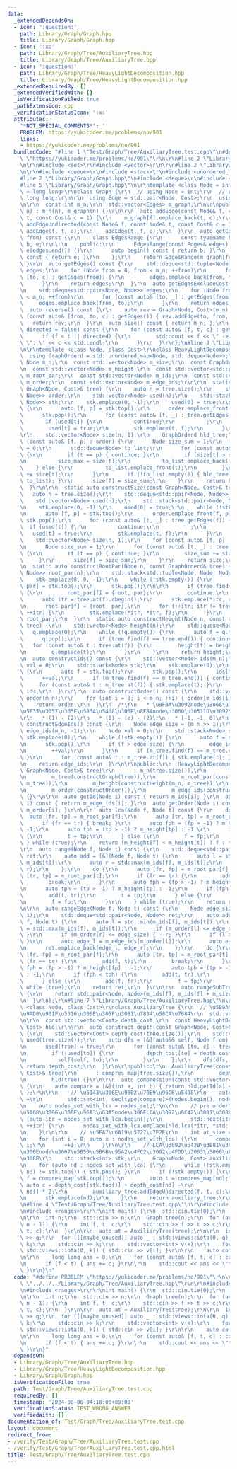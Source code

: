 ```yaml
---
data:
  _extendedDependsOn:
  - icon: ':question:'
    path: Library/Graph/Graph.hpp
    title: Library/Graph/Graph.hpp
  - icon: ':x:'
    path: Library/Graph/Tree/AuxiliaryTree.hpp
    title: Library/Graph/Tree/AuxiliaryTree.hpp
  - icon: ':question:'
    path: Library/Graph/Tree/HeavyLightDecomposition.hpp
    title: Library/Graph/Tree/HeavyLightDecomposition.hpp
  _extendedRequiredBy: []
  _extendedVerifiedWith: []
  _isVerificationFailed: true
  _pathExtension: cpp
  _verificationStatusIcon: ':x:'
  attributes:
    '*NOT_SPECIAL_COMMENTS*': ''
    PROBLEM: https://yukicoder.me/problems/no/901
    links:
    - https://yukicoder.me/problems/no/901
  bundledCode: "#line 1 \"Test/Graph/Tree/AuxiliaryTree.test.cpp\"\n#define PROBLEM\
    \ \"https://yukicoder.me/problems/no/901\"\r\n\r\n#line 2 \"Library/Graph/Tree/AuxiliaryTree.hpp\"\
    \n\r\n#include <set>\r\n#include <vector>\r\n\r\n#line 2 \"Library/Graph/Tree/HeavyLightDecomposition.hpp\"\
    \n\r\n#include <queue>\r\n#include <stack>\r\n#include <unordered_map>\r\n\r\n\
    #line 2 \"Library/Graph/Graph.hpp\"\n#include <deque>\r\n#include <tuple>\r\n\
    #line 5 \"Library/Graph/Graph.hpp\"\n\r\ntemplate <class Node = int, class Cost\
    \ = long long>\r\nclass Graph {\r\n  // using Node = int;\r\n  // using Cost =\
    \ long long;\r\n\r\n  using Edge = std::pair<Node, Cost>;\r\n  using Edges = std::vector<Edge>;\r\
    \n\r\n  const int m_n;\r\n  std::vector<Edges> m_graph;\r\n\r\npublic:\r\n  Graph(int\
    \ n) : m_n(n), m_graph(n) {}\r\n\r\n  auto addEdge(const Node& f, const Node&\
    \ t, const Cost& c = 1) {\r\n    m_graph[f].emplace_back(t, c);\r\n  }\r\n  auto\
    \ addEdgeUndirected(const Node& f, const Node& t, const Cost& c = 1) {\r\n   \
    \ addEdge(f, t, c);\r\n    addEdge(t, f, c);\r\n  }\r\n  auto getEdges(const Node&\
    \ from) const {\r\n    class EdgesRange {\r\n      const typename Edges::const_iterator\
    \ b, e;\r\n\r\n    public:\r\n      EdgesRange(const Edges& edges) : b(edges.begin()),\
    \ e(edges.end()) {}\r\n      auto begin() const { return b; }\r\n      auto end()\
    \ const { return e; }\r\n    };\r\n    return EdgesRange(m_graph[from]);\r\n \
    \ }\r\n  auto getEdges() const {\r\n    std::deque<std::tuple<Node, Node, Cost>>\
    \ edges;\r\n    for (Node from = 0; from < m_n; ++from)\r\n      for (const auto&\
    \ [to, c] : getEdges(from)) {\r\n        edges.emplace_back(from, to, c);\r\n\
    \      }\r\n    return edges;\r\n  }\r\n  auto getEdgesExcludeCost() const {\r\
    \n    std::deque<std::pair<Node, Node>> edges;\r\n    for (Node from = 0; from\
    \ < m_n; ++from)\r\n      for (const auto& [to, _] : getEdges(from)) {\r\n   \
    \     edges.emplace_back(from, to);\r\n      }\r\n    return edges;\r\n  }\r\n\
    \  auto reverse() const {\r\n    auto rev = Graph<Node, Cost>(m_n);\r\n    for\
    \ (const auto& [from, to, c] : getEdges()) { rev.addEdge(to, from, c); }\r\n \
    \   return rev;\r\n  }\r\n  auto size() const { return m_n; };\r\n  auto debug(bool\
    \ directed = false) const {\r\n    for (const auto& [f, t, c] : getEdges())\r\n\
    \      if (f < t || directed) {\r\n        std::cout << f << \" -> \" << t <<\
    \ \": \" << c << std::endl;\r\n      }\r\n  }\r\n};\n#line 8 \"Library/Graph/Tree/HeavyLightDecomposition.hpp\"\
    \n\r\ntemplate <class Node, class Cost>\r\nclass HeavyLightDecomposition {\r\n\
    \  using GraphOrderd = std::unordered_map<Node, std::deque<Node>>;\r\n\r\n  const\
    \ Node m_n;\r\n  const std::vector<Node> m_size;\r\n  const GraphOrderd m_tree;\r\
    \n  const std::vector<Node> m_height;\r\n  const std::vector<std::pair<Node, Node>>\
    \ m_root_par;\r\n  const std::vector<Node> m_ids;\r\n  const std::vector<Node>\
    \ m_order;\r\n  const std::vector<Node> m_edge_ids;\r\n\r\n  static auto constructGraph(const\
    \ Graph<Node, Cost>& tree) {\r\n    auto n = tree.size();\r\n    std::deque<std::pair<Node,\
    \ Node>> order;\r\n    std::vector<Node> used(n);\r\n    std::stack<std::pair<Node,\
    \ Node>> stk;\r\n    stk.emplace(0, -1);\r\n    used[0] = true;\r\n    while (!stk.empty())\
    \ {\r\n      auto [f, p] = stk.top();\r\n      order.emplace_front(f, p);\r\n\
    \      stk.pop();\r\n      for (const auto& [t, _] : tree.getEdges(f)) {\r\n \
    \       if (used[t]) {\r\n          continue;\r\n          ;\r\n        }\r\n\
    \        used[t] = true;\r\n        stk.emplace(t, f);\r\n      }\r\n    }\r\n\
    \r\n    std::vector<Node> size(n, 1);\r\n    GraphOrderd hld_tree;\r\n    for\
    \ (const auto& [f, p] : order) {\r\n      Node size_sum = 1;\r\n      Node size_max\
    \ = 0;\r\n      std::deque<Node> to_list;\r\n      for (const auto& [t, _] : tree.getEdges(f))\
    \ {\r\n        if (t == p) { continue; }\r\n        if (size[t] > size_max) {\r\
    \n          size_max = size[t];\r\n          to_list.emplace_back(t);\r\n    \
    \    } else {\r\n          to_list.emplace_front(t);\r\n        }\r\n        size_sum\
    \ += size[t];\r\n      }\r\n      if (!to_list.empty()) { hld_tree.emplace(f,\
    \ to_list); }\r\n      size[f] = size_sum;\r\n    }\r\n    return hld_tree;\r\n\
    \  }\r\n\r\n  static auto constructSize(const Graph<Node, Cost>& tree) {\r\n \
    \   auto n = tree.size();\r\n    std::deque<std::pair<Node, Node>> order;\r\n\
    \    std::vector<Node> used(n);\r\n    std::stack<std::pair<Node, Node>> stk;\r\
    \n    stk.emplace(0, -1);\r\n    used[0] = true;\r\n    while (!stk.empty()) {\r\
    \n      auto [f, p] = stk.top();\r\n      order.emplace_front(f, p);\r\n     \
    \ stk.pop();\r\n      for (const auto& [t, _] : tree.getEdges(f)) {\r\n      \
    \  if (used[t]) {\r\n          continue;\r\n          ;\r\n        }\r\n     \
    \   used[t] = true;\r\n        stk.emplace(t, f);\r\n      }\r\n    }\r\n\r\n\
    \    std::vector<Node> size(n, 1);\r\n    for (const auto& [f, p] : order) {\r\
    \n      Node size_sum = 1;\r\n      for (const auto& [t, _] : tree.getEdges(f))\
    \ {\r\n        if (t == p) { continue; }\r\n        size_sum += size[t];\r\n \
    \     }\r\n      size[f] = size_sum;\r\n    }\r\n    return size;\r\n  }\r\n\r\
    \n  static auto constructRootPar(Node n, const GraphOrderd& tree) {\r\n    std::vector<std::pair<Node,\
    \ Node>> root_par(n);\r\n    std::stack<std::tuple<Node, Node, Node>> stk;\r\n\
    \    stk.emplace(0, 0, -1);\r\n    while (!stk.empty()) {\r\n      auto [f, root,\
    \ par] = stk.top();\r\n      stk.pop();\r\n\r\n      if (tree.find(f) == tree.end())\
    \ {\r\n        root_par[f] = {root, par};\r\n        continue;\r\n      }\r\n\
    \      auto itr = tree.at(f).rbegin();\r\n      stk.emplace(*itr, root, par);\r\
    \n      root_par[f] = {root, par};\r\n      for (++itr; itr != tree.at(f).rend();\
    \ ++itr) {\r\n        stk.emplace(*itr, *itr, f);\r\n      }\r\n    }\r\n    return\
    \ root_par;\r\n  }\r\n  static auto constructHeight(Node n, const GraphOrderd&\
    \ tree) {\r\n    std::vector<Node> height(n);\r\n    std::queue<Node> q;\r\n \
    \   q.emplace(0);\r\n    while (!q.empty()) {\r\n      auto f = q.front();\r\n\
    \      q.pop();\r\n      if (tree.find(f) == tree.end()) { continue; }\r\n   \
    \   for (const auto& t : tree.at(f)) {\r\n        height[t] = height[f] + 1;\r\
    \n        q.emplace(t);\r\n      }\r\n    }\r\n    return height;\r\n  }\r\n\r\
    \n  auto constructIds() const {\r\n    std::vector<Node> ids(m_n);\r\n    Node\
    \ val = 0;\r\n    std::stack<Node> stk;\r\n    stk.emplace(0);\r\n    while (!stk.empty())\
    \ {\r\n      auto f = stk.top();\r\n      stk.pop();\r\n      ids[f] = val;\r\n\
    \      ++val;\r\n      if (m_tree.find(f) == m_tree.end()) { continue; }\r\n \
    \     for (const auto& t : m_tree.at(f)) { stk.emplace(t); }\r\n    }\r\n    return\
    \ ids;\r\n  }\r\n\r\n  auto constructOrder() const {\r\n    std::vector<Node>\
    \ order(m_n);\r\n    for (int i = 0; i < m_n; ++i) { order[m_ids[i]] = i; }\r\n\
    \    return order;\r\n  }\r\n  /*\r\n   * \u8FBA\u3092node\u3068\u3057\u3066\u62E1\
    \u5F35\u3057\u305F\u5834\u5408\u306E\u8FBAnode\u3060\u3051ID\u3092\u632F\u308B\
    \r\n   * (1) - (2)\r\n   * (1) - (e) - (2)\r\n   * [-1, -1, 0]\r\n   */\r\n  auto\
    \ constructEdgeIds() const {\r\n    Node edge_size = (m_n >> 1);\r\n    std::vector<Node>\
    \ edge_ids(m_n, -1);\r\n    Node val = 0;\r\n    std::stack<Node> stk;\r\n   \
    \ stk.emplace(0);\r\n    while (!stk.empty()) {\r\n      auto f = stk.top();\r\
    \n      stk.pop();\r\n      if (f > edge_size) {\r\n        edge_ids[f] = val;\r\
    \n        ++val;\r\n      }\r\n      if (m_tree.find(f) == m_tree.end()) { continue;\
    \ }\r\n      for (const auto& t : m_tree.at(f)) { stk.emplace(t); }\r\n    }\r\
    \n    return edge_ids;\r\n  }\r\n\r\npublic:\r\n  HeavyLightDecomposition(const\
    \ Graph<Node, Cost>& tree)\r\n      : m_n(tree.size()),\r\n        m_size(constructSize(tree)),\r\
    \n        m_tree(constructGraph(tree)),\r\n        m_root_par(constructRootPar(m_n,\
    \ m_tree)),\r\n        m_height(constructHeight(m_n, m_tree)),\r\n        m_ids(constructIds()),\r\
    \n        m_order(constructOrder()),\r\n        m_edge_ids(constructEdgeIds())\
    \ {}\r\n\r\n  auto getId(Node i) const { return m_ids[i]; }\r\n  auto getEdgeId(Node\
    \ i) const { return m_edge_ids[i]; }\r\n  auto getOrder(Node i) const { return\
    \ m_order[i]; }\r\n\r\n  auto lca(Node f, Node t) const {\r\n    do {\r\n    \
    \  auto [fr, fp] = m_root_par[f];\r\n      auto [tr, tp] = m_root_par[t];\r\n\
    \      if (fr == tr) { break; }\r\n      auto fph = (fp > -1) ? m_height[fp] :\
    \ -1;\r\n      auto tph = (tp > -1) ? m_height[tp] : -1;\r\n      if (fph < tph)\
    \ {\r\n        t = tp;\r\n      } else {\r\n        f = fp;\r\n      }\r\n   \
    \ } while (true);\r\n    return (m_height[f] < m_height[t]) ? f : t;\r\n  }\r\n\
    \r\n  auto range(Node f, Node t) const {\r\n    std::deque<std::pair<Node, Node>>\
    \ ret;\r\n    auto add = [&](Node f, Node t) {\r\n      auto l = std::min(m_ids[f],\
    \ m_ids[t]);\r\n      auto r = std::max(m_ids[f], m_ids[t]);\r\n      ret.emplace_back(l,\
    \ r);\r\n    };\r\n    do {\r\n      auto [fr, fp] = m_root_par[f];\r\n      auto\
    \ [tr, tp] = m_root_par[t];\r\n      if (fr == tr) {\r\n        add(f, t);\r\n\
    \        break;\r\n      }\r\n      auto fph = (fp > -1) ? m_height[fp] : -1;\r\
    \n      auto tph = (tp > -1) ? m_height[tp] : -1;\r\n      if (fph < tph) {\r\n\
    \        add(t, tr);\r\n        t = tp;\r\n      } else {\r\n        add(f, fr);\r\
    \n        f = fp;\r\n      }\r\n    } while (true);\r\n    return ret;\r\n  }\r\
    \n\r\n  auto rangeEdge(Node f, Node t) const {\r\n    Node edge_size = (m_n >>\
    \ 1);\r\n    std::deque<std::pair<Node, Node>> ret;\r\n    auto add = [&](Node\
    \ f, Node t) {\r\n      auto l = std::min(m_ids[f], m_ids[t]);\r\n      auto r\
    \ = std::max(m_ids[f], m_ids[t]);\r\n      if (m_order[l] <= edge_size) { ++l;\
    \ }\r\n      if (m_order[r] <= edge_size) { --r; }\r\n      if (l > r) { return;\
    \ }\r\n      auto edge_l = m_edge_ids[m_order[l]];\r\n      auto edge_r = m_edge_ids[m_order[r]];\r\
    \n      ret.emplace_back(edge_l, edge_r);\r\n    };\r\n    do {\r\n      auto\
    \ [fr, fp] = m_root_par[f];\r\n      auto [tr, tp] = m_root_par[t];\r\n      if\
    \ (fr == tr) {\r\n        add(f, t);\r\n        break;\r\n      }\r\n      auto\
    \ fph = (fp > -1) ? m_height[fp] : -1;\r\n      auto tph = (tp > -1) ? m_height[tp]\
    \ : -1;\r\n      if (fph < tph) {\r\n        add(t, tr);\r\n        t = tp;\r\n\
    \      } else {\r\n        add(f, fr);\r\n        f = fp;\r\n      }\r\n    }\
    \ while (true);\r\n    return ret;\r\n  }\r\n\r\n  auto rangeSubTree(Node f) const\
    \ {\r\n    return std::pair<Node, Node>{m_ids[f], m_ids[f] + m_size[f] - 1};\r\
    \n  }\r\n};\r\n#line 7 \"Library/Graph/Tree/AuxiliaryTree.hpp\"\n\r\ntemplate\
    \ <class Node, class Cost>\r\nclass AuxiliaryTree {\r\n  // \u5B9A\u6570\u500D\
    \u9AD8\u901F\u5316\u306E\u305F\u3081\u7834\u58CA\u7684\r\n  std::vector<int> compres_map;\r\
    \n\r\n  const std::vector<Cost> depth_cost;\r\n  const HeavyLightDecomposition<Node,\
    \ Cost> hld;\r\n\r\n  auto construct_depth(const Graph<Node, Cost>& tree) const\
    \ {\r\n    std::vector<Cost> depth_cost(tree.size());\r\n    std::vector<int>\
    \ used(tree.size());\r\n    auto dfs = [&](auto&& self, Node from) -> void {\r\
    \n      used[from] = true;\r\n      for (const auto& [to, c] : tree.getEdges(from))\r\
    \n        if (!used[to]) {\r\n          depth_cost[to] = depth_cost[from] + c;\r\
    \n          self(self, to);\r\n        }\r\n    };\r\n    dfs(dfs, 0);\r\n   \
    \ return depth_cost;\r\n  }\r\n\r\npublic:\r\n  AuxiliaryTree(const Graph<Node,\
    \ Cost>& tree)\r\n      : compres_map(tree.size()),\r\n        depth_cost(construct_depth(tree)),\r\
    \n        hld(tree) {}\r\n\r\n  auto compression(const std::vector<int>& nodes)\
    \ {\r\n    auto compare = [&](int a, int b) { return hld.getId(a) < hld.getId(b);\
    \ };\r\n\r\n    // \u5143\u306E\u9802\u70B9\u96C6\u5408\r\n    auto nodes_set\
    \ =\r\n        std::set<int, decltype(compare)>(nodes.begin(), nodes.end(), compare);\r\
    \n    auto nodes_set_with_lca = nodes_set;\r\n\r\n    // pre order\u3067\u306E\
    \u5168\u3066\u306E\u96A3\u63A5node\u306ELCA\u3092\u6C42\u3081\u308B\r\n    for\
    \ (auto itr = nodes_set_with_lca.begin();\r\n         std::next(itr) != nodes_set_with_lca.end();\
    \ ++itr) {\r\n      nodes_set_with_lca.emplace(hld.lca(*itr, *std::next(itr)));\r\
    \n    }\r\n\r\n    // \u5EA7\u6A19\u5727\u7E2E\r\n    int at_size = nodes_set_with_lca.size();\r\
    \n    for (int i = 0; auto x : nodes_set_with_lca) {\r\n      compres_map[x] =\
    \ i;\r\n      ++i;\r\n    }\r\n\r\n    // LCA\u3092\u542B\u3081\u305F\u5168\u3066\
    \u306Enode\u3067\u5B50\u5B6B\u95A2\u4FC2\u3092\u4FDD\u3063\u3066\u8FBA\u3092\u5F35\
    \u308B\r\n    std::stack<int> stk;\r\n    Graph<Node, Cost> auxiliary_tree(at_size);\r\
    \n    for (auto nd : nodes_set_with_lca) {\r\n      while (!stk.empty() && hld.lca(stk.top(),\
    \ nd) != stk.top()) { stk.pop(); }\r\n      if (!stk.empty()) {\r\n        auto\
    \ f = compres_map[stk.top()];\r\n        auto t = compres_map[nd];\r\n       \
    \ auto c = depth_cost[stk.top()] + depth_cost[nd] -\r\n                 depth_cost[hld.lca(stk.top(),\
    \ nd)] * 2;\r\n        auxiliary_tree.addEdgeUndirected(f, t, c);\r\n      }\r\
    \n      stk.emplace(nd);\r\n    }\r\n    return auxiliary_tree;\r\n  }\r\n};\r\
    \n#line 4 \"Test/Graph/Tree/AuxiliaryTree.test.cpp\"\n\r\n#include <iostream>\r\
    \n#include <ranges>\r\n\r\nint main() {\r\n  std::cin.tie(0);\r\n  std::ios::sync_with_stdio(0);\r\
    \n\r\n  int n;\r\n  std::cin >> n;\r\n  Graph tree(n);\r\n  for (auto _ : std::views::iota(0,\
    \ n - 1)) {\r\n    int f, t, c;\r\n    std::cin >> f >> t >> c;\r\n    tree.addEdgeUndirected(f,\
    \ t, c);\r\n  }\r\n\r\n  auto at = AuxiliaryTree(tree);\r\n\r\n  int q;\r\n  std::cin\
    \ >> q;\r\n  for ([[maybe_unused]] auto _ : std::views::iota(0, q)) {\r\n    int\
    \ k;\r\n    std::cin >> k;\r\n    std::vector<int> v(k);\r\n    for (auto i :\
    \ std::views::iota(0, k)) { std::cin >> v[i]; }\r\n\r\n    auto comp_tree = at.compression(v);\r\
    \n\r\n    long long ans = 0;\r\n    for (const auto& [f, t, c] : comp_tree.getEdges())\r\
    \n      if (f < t) { ans += c; }\r\n\r\n    std::cout << ans << \"\\n\";\r\n \
    \ }\r\n}\n"
  code: "#define PROBLEM \"https://yukicoder.me/problems/no/901\"\r\n\r\n#include\
    \ \"../../../Library/Graph/Tree/AuxiliaryTree.hpp\"\r\n\r\n#include <iostream>\r\
    \n#include <ranges>\r\n\r\nint main() {\r\n  std::cin.tie(0);\r\n  std::ios::sync_with_stdio(0);\r\
    \n\r\n  int n;\r\n  std::cin >> n;\r\n  Graph tree(n);\r\n  for (auto _ : std::views::iota(0,\
    \ n - 1)) {\r\n    int f, t, c;\r\n    std::cin >> f >> t >> c;\r\n    tree.addEdgeUndirected(f,\
    \ t, c);\r\n  }\r\n\r\n  auto at = AuxiliaryTree(tree);\r\n\r\n  int q;\r\n  std::cin\
    \ >> q;\r\n  for ([[maybe_unused]] auto _ : std::views::iota(0, q)) {\r\n    int\
    \ k;\r\n    std::cin >> k;\r\n    std::vector<int> v(k);\r\n    for (auto i :\
    \ std::views::iota(0, k)) { std::cin >> v[i]; }\r\n\r\n    auto comp_tree = at.compression(v);\r\
    \n\r\n    long long ans = 0;\r\n    for (const auto& [f, t, c] : comp_tree.getEdges())\r\
    \n      if (f < t) { ans += c; }\r\n\r\n    std::cout << ans << \"\\n\";\r\n \
    \ }\r\n}"
  dependsOn:
  - Library/Graph/Tree/AuxiliaryTree.hpp
  - Library/Graph/Tree/HeavyLightDecomposition.hpp
  - Library/Graph/Graph.hpp
  isVerificationFile: true
  path: Test/Graph/Tree/AuxiliaryTree.test.cpp
  requiredBy: []
  timestamp: '2024-08-06 04:18:00+09:00'
  verificationStatus: TEST_WRONG_ANSWER
  verifiedWith: []
documentation_of: Test/Graph/Tree/AuxiliaryTree.test.cpp
layout: document
redirect_from:
- /verify/Test/Graph/Tree/AuxiliaryTree.test.cpp
- /verify/Test/Graph/Tree/AuxiliaryTree.test.cpp.html
title: Test/Graph/Tree/AuxiliaryTree.test.cpp
---
```

